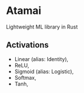 # Atamai

Lightweight ML library in Rust

## Activations

- Linear (alias: Identity),
- ReLU,
- Sigmoid (alias: Logistic),
- Softmax,
- Tanh,
